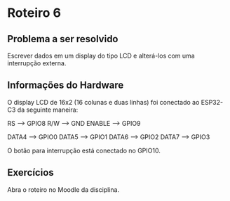 # Roteiro 6

## Problema a ser resolvido

Escrever dados em um display do tipo LCD e alterá-los com uma interrupção externa.

## Informações do Hardware

O display LCD de 16x2 (16 colunas e duas linhas) foi conectado ao ESP32-C3 da seguinte maneira:

RS --> GPIO8
R/W --> GND
ENABLE --> GPIO9

DATA4 --> GPIO0
DATA5 --> GPIO1
DATA6 --> GPIO2
DATA7 --> GPIO3

O botão para interrupção está conectado no GPIO10.

## Exercícios

Abra o roteiro no Moodle da disciplina.